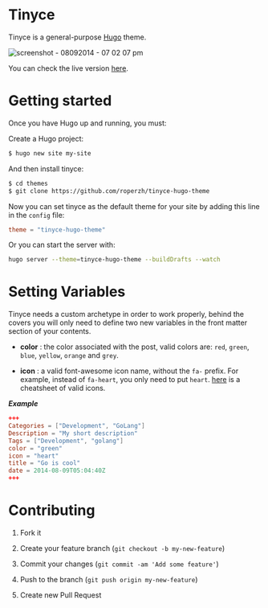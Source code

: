 Tinyce
===

Tinyce is a general-purpose [Hugo](http://hugo.spf13.com) theme.

![screenshot - 08092014 - 07 02 07 pm](https://cloud.githubusercontent.com/assets/4419992/3867787/120f0158-2011-11e4-9f50-0ccfa162cdd2.png)

You can check the live version [here](http://roperzh.github.io/tinyce-hugo-theme/).

Getting started
===

Once you have Hugo up and running, you must:

Create a Hugo project:

```bash
$ hugo new site my-site
```

And then install tinyce:

```bash
$ cd themes
$ git clone https://github.com/roperzh/tinyce-hugo-theme
```

Now you can set tinyce as the default theme for your site by adding this line
in the `config` file:

```toml
theme = "tinyce-hugo-theme"
```

Or you can start the server with:

```bash
hugo server --theme=tinyce-hugo-theme --buildDrafts --watch
```

Setting Variables
===

Tinyce needs a custom archetype in order to work properly, behind the covers
you will only need to define two new variables in the front matter section of
your contents.

- **color** : the color associated with the post, valid colors are: `red`,
`green`, `blue`, `yellow`, `orange` and `grey`.

- **icon** : a valid font-awesome icon name, without the `fa-` prefix. For example,
instead of `fa-heart`, you only need to put `heart`. [here](http://fortawesome.github.io/Font-Awesome/cheatsheet/)
is a cheatsheet of valid icons.

***Example***

```toml
+++
Categories = ["Development", "GoLang"]
Description = "My short description"
Tags = ["Development", "golang"]
color = "green"
icon = "heart"
title = "Go is cool"
date = 2014-08-09T05:04:40Z
+++

```

Contributing
===

1. Fork it

2. Create your feature branch (`git checkout -b my-new-feature`)

3. Commit your changes (`git commit -am 'Add some feature'`)

4. Push to the branch (`git push origin my-new-feature`)

5. Create new Pull Request
